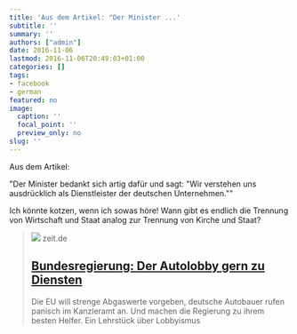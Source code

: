 ```yaml
---
title: 'Aus dem Artikel: "Der Minister ...'
subtitle: ''
summary: ''
authors: ["admin"]
date: 2016-11-06
lastmod: 2016-11-06T20:49:03+01:00
categories: []
tags:
- facebook
- german
featured: no
image:
  caption: ''
  focal_point: ''
  preview_only: no
slug: ''
---
```

Aus dem Artikel:

"Der Minister bedankt sich artig dafür und sagt: "Wir verstehen uns ausdrücklich als Dienstleister der deutschen Unternehmen.""

Ich könnte kotzen, wenn ich sowas höre! Wann gibt es endlich die Trennung von Wirtschaft und Staat analog zur  Trennung von Kirche und Staat?
> [![](https://img.zeit.de/administratives/sharing/fallback-image/wide__1300x731)](http://www.zeit.de/2013/37/autoindustrie-bundesregierung-lobbyismus/komplettansicht)
> zeit.de
> ## [Bundesregierung: Der Autolobby gern zu Diensten](http://www.zeit.de/2013/37/autoindustrie-bundesregierung-lobbyismus/komplettansicht)
>
>Die EU will strenge Abgaswerte vorgeben, deutsche Autobauer rufen panisch im Kanzleramt an. Und machen die Regierung zu ihrem besten Helfer. Ein Lehrstück über Lobbyismus


